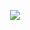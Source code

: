 
<!--
<div align="center">
<p><img src="./profile-3d-contrib/profile-night-rainbow.svg" alt="work"></p>
</div>
-->

<!--

<div align="center"
<p><img src="./profile-3d-contrib/profile-south-season-animate.svg"></P>
</div>

-->

<div align="center">
<!-- <p><img src="https://github-readme-stats.vercel.app/api?username=NanoDecade&count_private=true&theme=vue&custom_title=&"> -->
<p><img src="https://github-readme-stats.vercel.app/api?username=NanoDecade&&hide_border=true&show_icons=trueline_height=21&text_color=000&icon_color=000&bg_color=0,ea6161,ffc64d,fffc4d,52fa5a&theme=graywhite&custom_title=Fake News&">
</div>
